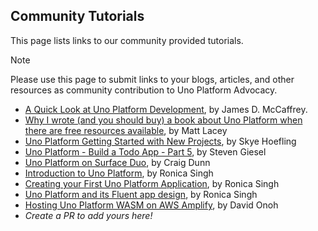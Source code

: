 ## Community Tutorials

This page lists links to our community provided tutorials.

> [!NOTE]
> Please use this page to submit links to your blogs, articles, and other resources as community contribution to Uno Platform Advocacy.

- [A Quick Look at Uno Platform Development](https://jamesmccaffrey.wordpress.com/2021/05/31/a-quick-look-at-uno-platform-development/), by James D. McCaffrey.
- [Why I wrote (and you should buy) a book about Uno Platform when there are free resources available](https://www.mrlacey.com/2022/02/why-i-wrote-and-you-should-buy-book.html), by Matt Lacey
- [Uno Platform Getting Started with New Projects](https://www.andrewhoefling.com/Blog/Post/uno-platform-getting-started-with-new-projects), by Skye Hoefling
- [Uno Platform - Build a Todo App - Part 5](https://steven-giesel.com/blogPost/2c025ac6-d67f-45ec-a616-009e0285c999), by Steven Giesel
- [Uno Platform on Surface Duo](https://devblogs.microsoft.com/surface-duo/tag/uno-platform/), by Craig Dunn
- [Introduction to Uno Platform](https://ronicasingh.hashnode.dev/introduction-to-uno-platform), by Ronica Singh
- [Creating your First Uno Platform Application](https://ronicasingh.hashnode.dev/creating-your-first-uno-platform-application), by Ronica Singh
- [Uno Platform and its Fluent app design](https://ronicasingh.hashnode.dev/uno-platform-and-its-fluent-app-design), by Ronica Singh
- [Hosting Uno Platform WASM on AWS Amplify](https://reads.davidconoh.me/hosting-uno-platform-wasm-on-aws-amplify), by David Onoh
- _Create a PR to add yours here!_
